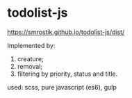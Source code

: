 # todolist-js
https://smrostik.github.io/todolist-js/dist/

Implemented by:
1. creature;
2. removal;
3. filtering by priority, status and title.

used: scss, pure javascript (es6), gulp
